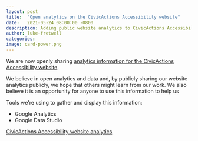 ```yaml
---
layout: post
title:  "Open analytics on the CivicActions Accessibility website"
date:   2021-05-24 08:00:00 -0800
description: Adding public website analytics to CivicActions Accessibility.
author: luke-fretwell
categories: 
image: card-power.png
---
```


We are now openly sharing [analytics information for the CivicActions Accessibility website](/analytics).

We believe in open analytics and data and, by publicly sharing our website analytics publicly, we hope that others might learn from our work. We also believe it is an opportunity for anyone to use this information to help us 

Tools we're using to gather and display this information:

* Google Analytics
* Google Data Studio

[CivicActions Accessibility website analytics](/analytics)
